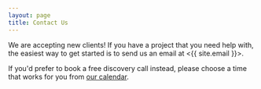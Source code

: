 ```yaml
---
layout: page
title: Contact Us
---
```


We are accepting new clients! If you have a project that you need help with, the easiest way to get started is to send us an email at <{{ site.email }}>.

If you'd prefer to book a free discovery call instead, please choose a time that works for you from [our calendar](https://fantastical.app/josi/d5n5-discovery-call).
